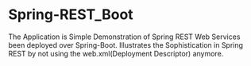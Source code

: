 # Spring-REST_Boot
The Application is Simple Demonstration of Spring REST Web Services been deployed over Spring-Boot. 
Illustrates the Sophistication in Spring REST by not using the web.xml(Deployment Descriptor) anymore.
